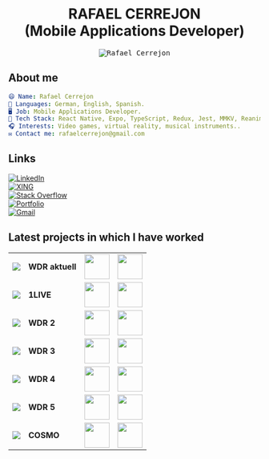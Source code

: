 <link rel="stylesheet" href="https://cdn.jsdelivr.net/gh/devicons/devicon@v2.15.1/devicon.min.css">

<h1 align="center">RAFAEL CERREJON <br> (Mobile Applications Developer) </h1>

<p align="center">
  <kbd><img src="https://user-images.githubusercontent.com/1121950/181512478-d93dfbf3-8691-4a1c-b42a-7dab85052e77.gif" alt="Rafael Cerrejon"></kbd>
</p>

## About me

```yaml
😄 Name: Rafael Cerrejon
💬 Languages: German, English, Spanish.
🖥️ Job: Mobile Applications Developer.
🔌 Tech Stack: React Native, Expo, TypeScript, Redux, Jest, MMKV, Reanimated..
🎧 Interests: Video games, virtual reality, musical instruments..
✉️ Contact me: rafaelcerrejon@gmail.com
```

## Links

[![LinkedIn](https://img.shields.io/badge/linkedin-%230077B5.svg?style=for-the-badge&logo=linkedin&logoColor=white)](https://www.linkedin.com/in/rafael-cerrejon/)<br>
[![XING](https://img.shields.io/badge/xing-%23006567.svg?style=for-the-badge&logo=xing&logoColor=white)](https://www.xing.com/profile/Rafael_Cerrejon/)<br>
[![Stack Overflow](https://img.shields.io/badge/-Stackoverflow-FE7A16?style=for-the-badge&logo=stack-overflow&logoColor=white)](https://stackoverflow.com/users/907953/)<br>
[![Portfolio](https://img.shields.io/badge/Portfolio-%23000000.svg?style=for-the-badge&logo=firefox&logoColor=#FF7139)](https://www.rafaelcerrejon.com)<br>
[![Gmail](https://img.shields.io/badge/Gmail-D14836?style=for-the-badge&logo=gmail&logoColor=white)](mailto:rafaelcerrejon@gmail.com)<br>

## Latest projects in which I have worked

|                                                                                                                                   |                 |                                                                                                                                                             |                                                                                                                                                            |
| --------------------------------------------------------------------------------------------------------------------------------- | --------------- | ----------------------------------------------------------------------------------------------------------------------------------------------------------- | ---------------------------------------------------------------------------------------------------------------------------------------------------------- |
| <img src="https://play-lh.googleusercontent.com/a4SHIOgcjIE-GpgtxGrd-Kagf0HmOQ24Yv0tk-H0Lmh3v_tvh8mwG66nHMChmxJEeos=w50-h50-rw">  | **WDR aktuell** | [<img src="https://www.rafaelcerrejon.com/resources/appstore-badge.png" height="50">](https://apps.apple.com/de/app/wdr-aktuell/id1350826647)               | [<img src="https://www.rafaelcerrejon.com/resources/google-play-badge.png" height="50">](https://play.google.com/store/apps/details?id=de.WDR.NewsApp)     |
| <img src="https://play-lh.googleusercontent.com/VdVbAYQuiyzXCO7x7B7_vTPwZBcaT3sJMikm5gAnyVkh8NkjJbUkH_RMH5tdpnn-p6g=w50-h50-rw">  | **1LIVE**       | [<img src="https://www.rafaelcerrejon.com/resources/appstore-badge.png" height="50">](https://apps.apple.com/de/app/1live-radio-musik-podcasts/id931875846) | [<img src="https://www.rafaelcerrejon.com/resources/google-play-badge.png" height="50">](https://play.google.com/store/apps/details?id=de.wdr.einslive)    |
| <img src="https://play-lh.googleusercontent.com/8upA7oVhsyioVZpIR1e5AJZ5EZI_4opns5Pc_yrlLYwvfvA265U5kbvefpe9H9BMN-VH=w50-h50-rw"> | **WDR 2**       | [<img src="https://www.rafaelcerrejon.com/resources/appstore-badge.png" height="50">](https://apps.apple.com/de/app/wdr-2-musik-infos-podcasts/id859130337) | [<img src="https://www.rafaelcerrejon.com/resources/google-play-badge.png" height="50">](https://play.google.com/store/apps/details?id=de.crowdradio.wdr2) |
| <img src="https://play-lh.googleusercontent.com/2I_K5T64yGsMX8NVzl4qgqyWeyMVOsBVYL9lExWguoOPAO0AluxQW0Wfi7_lW_BjU_o=w50-h50-rw">  | **WDR 3**       | [<img src="https://www.rafaelcerrejon.com/resources/appstore-badge.png" height="50">](https://apps.apple.com/de/app/wdr-3/id1566851265)                     | [<img src="https://www.rafaelcerrejon.com/resources/google-play-badge.png" height="50">](https://play.google.com/store/apps/details?id=de.WDR.WDR3)        |
| <img src="https://play-lh.googleusercontent.com/9RsS7WQ5lJ9gmDpw85NlfvpwTwzyYELIv5p5OP_CfWbmXxv6cIycRHQXBN1GHoqcxw=w50-h50-rw">   | **WDR 4**       | [<img src="https://www.rafaelcerrejon.com/resources/appstore-badge.png" height="50">](https://apps.apple.com/de/app/wdr-4/id1513178850)                     | [<img src="https://www.rafaelcerrejon.com/resources/google-play-badge.png" height="50">](https://play.google.com/store/apps/details?id=de.WDR.WDR4)        |
| <img src="https://play-lh.googleusercontent.com/7OfSwPZJbW4mt_C17mLDFoOddWIFd83VeITKVMAcyNz7vWQLWWC1OIRIW2OKSAQA5Z4=w50-h50-rw">  | **WDR 5**       | [<img src="https://www.rafaelcerrejon.com/resources/appstore-badge.png" height="50">](https://apps.apple.com/de/app/wdr-5/id1460138818)                     | [<img src="https://www.rafaelcerrejon.com/resources/google-play-badge.png" height="50">](https://play.google.com/store/apps/details?id=de.WDR.WDR5)        |
| <img src="https://play-lh.googleusercontent.com/h_WXqk-8J_1T8H5QelBDd8wpa9lZeZ9ZACfXyjoS8mtu7grn37BgNdTIng0cerJC4Gw=w50-h50-rw">  | **COSMO**       | [<img src="https://www.rafaelcerrejon.com/resources/appstore-badge.png" height="50">](https://apps.apple.com/de/app/wdr-cosmo/id1509203248)                 | [<img src="https://www.rafaelcerrejon.com/resources/google-play-badge.png" height="50">](https://play.google.com/store/apps/details?id=de.WDR.COSMO)       |
